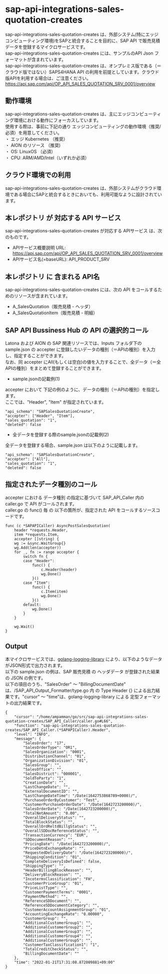# sap-api-integrations-sales-quotation-creates  
sap-api-integrations-sales-quotation-creates は、外部システム(特にエッジコンピューティング環境)をSAPと統合することを目的に、SAP API で販売見積データを登録するマイクロサービスです。  
sap-api-integrations-sales-quotation-creates には、サンプルのAPI Json フォーマットが含まれています。  
sap-api-integrations-sales-quotation-creates は、オンプレミス版である（＝クラウド版ではない）SAPS4HANA API の利用を前提としています。クラウド版APIを利用する場合は、ご注意ください。  
https://api.sap.com/api/OP_API_SALES_QUOTATION_SRV_0001/overview  

## 動作環境  
sap-api-integrations-sales-quotation-creates は、主にエッジコンピューティング環境における動作にフォーカスしています。  
使用する際は、事前に下記の通り エッジコンピューティングの動作環境（推奨/必須）を用意してください。  
・ エッジ Kubernetes （推奨）   
・ AION のリソース （推奨)   
・ OS: LinuxOS （必須）   
・ CPU: ARM/AMD/Intel（いずれか必須）  

## クラウド環境での利用
sap-api-integrations-sales-quotation-creates は、外部システムがクラウド環境である場合にSAPと統合するときにおいても、利用可能なように設計されています。

## 本レポジトリ が 対応する API サービス
sap-api-integrations-sales-quotation-creates が対応する APIサービス は、次のものです。

* APIサービス概要説明 URL: https://api.sap.com/api/OP_API_SALES_QUOTATION_SRV_0001/overview  
* APIサービス名(=baseURL): API_PRODUCT_SRV

## 本レポジトリ に 含まれる API名
sap-api-integrations-sales-quotation-creates には、次の API をコールするためのリソースが含まれています。  

* A_SalesQuotation（販売見積 - ヘッダ）
* A_SalesQuotationItem（販売見積 - 明細）

## SAP API Bussiness Hub の API の選択的コール

Latona および AION の SAP 関連リソースでは、Inputs フォルダ下の sample.json の accepter に登録したいデータの種別（＝APIの種別）を入力し、指定することができます。  
なお、同 accepter にAll(もしくは空白)の値を入力することで、全データ（＝全APIの種別）をまとめて登録することができます。  

* sample.jsonの記載例(1)  

accepter において 下記の例のように、データの種別（＝APIの種別）を指定します。  
ここでは、"Header", "Item" が指定されています。

```
"api_schema": "SAPSalesQuotationCreate",
"accepter": ["Header", "Item"],
"sales_quotation": "1",
"deleted": false
```
  
* 全データを登録する際のsample.jsonの記載例(2)  

全データを登録する場合、sample.json は以下のように記載します。  

```
"api_schema": "SAPSalesQuotationCreate",
"accepter": ["All"],
"sales_quotation": "1",
"deleted": false
```

## 指定されたデータ種別のコール

accepter における データ種別 の指定に基づいて SAP_API_Caller 内の caller.go で API がコールされます。  
caller.go の func() 毎 の 以下の箇所が、指定された API をコールするソースコードです。  

```
func (c *SAPAPICaller) AsyncPostSalesQuotation(
	header *requests.Header,
	item *requests.Item,
	accepter []string) {
	wg := &sync.WaitGroup{}
	wg.Add(len(accepter))
	for _, fn := range accepter {
		switch fn {
		case "Header":
			func() {
				c.Header(header)
				wg.Done()
			}()
		case "Item":
			func() {
				c.Item(item)
				wg.Done()
			}()
		default:
			wg.Done()
		}
	}

	wg.Wait()
}
```

## Output  
本マイクロサービスでは、[golang-logging-library](https://github.com/latonaio/golang-logging-library) により、以下のようなデータがJSON形式で出力されます。  
以下の sample.json の例は、SAP 販売見積 の ヘッダデータ が登録された結果の JSON の例です。  
以下の項目のうち、"SalesOrder" ～ "BillingDocumentDate" は、/SAP_API_Output_Formatter/type.go 内 の Type Header {} による出力結果です。"cursor" ～ "time"は、golang-logging-library による 定型フォーマットの出力結果です。  

```
{
    "cursor": "/home/ampamman/go/src/sap-api-integrations-sales-quotation-creates/SAP_API_Caller/caller.go#L66",
    "function": "sap-api-integrations-sales-quotation-creates/SAP_API_Caller.(*SAPAPICaller).Header",
    "level": "INFO",
    "message": {
        "SalesOrder": "17",
        "SalesOrderType": "OR1",
        "SalesOrganization": "0001",
        "DistributionChannel": "01",
        "OrganizationDivision": "01",
        "SalesGroup": "",
        "SalesOffice": "",
        "SalesDistrict": "000001",
        "SoldToParty": "1",
        "CreationDate": "",
        "LastChangeDate": "",
        "ExternalDocumentID": "",
        "LastChangeDateTime": "/Date(1642753868789+0000)/",
        "PurchaseOrderByCustomer": "Test",
        "CustomerPurchaseOrderDate": "/Date(1642723200000)/",
        "SalesOrderDate": "/Date(1642723200000)/",
        "TotalNetAmount": "0.00",
        "OverallDeliveryStatus": "",
        "TotalBlockStatus": "",
        "OverallOrdReltdBillgStatus": "",
        "OverallSDDocReferenceStatus": "",
        "TransactionCurrency": "EUR",
        "SDDocumentReason": "",
        "PricingDate": "/Date(1642723200000)/",
        "PriceDetnExchangeRate": "",
        "RequestedDeliveryDate": "/Date(1642723200000)/",
        "ShippingCondition": "01",
        "CompleteDeliveryIsDefined": false,
        "ShippingType": "",
        "HeaderBillingBlockReason": "",
        "DeliveryBlockReason": "",
        "IncotermsClassification": "FH",
        "CustomerPriceGroup": "01",
        "PriceListType": "",
        "CustomerPaymentTerms": "0001",
        "PaymentMethod": "",
        "ReferenceSDDocument": "",
        "ReferenceSDDocumentCategory": "",
        "CustomerAccountAssignmentGroup": "01",
        "AccountingExchangeRate": "0.00000",
        "CustomerGroup": "",
        "AdditionalCustomerGroup1": "",
        "AdditionalCustomerGroup2": "",
        "AdditionalCustomerGroup3": "",
        "AdditionalCustomerGroup4": "",
        "AdditionalCustomerGroup5": "",
        "CustomerTaxClassification1": "1",
        "TotalCreditCheckStatus": "",
        "BillingDocumentDate": ""
    },
    "time": "2022-01-21T17:31:08.872009881+09:00"
}
```
